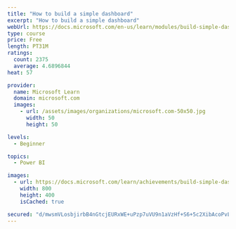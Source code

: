 ```yaml
---
title: "How to build a simple dashboard"
excerpt: "How to build a simple dashboard"
webUrl: https://docs.microsoft.com/en-us/learn/modules/build-simple-dashboard/
type: course
price: Free
length: PT31M
ratings:
  count: 2375
  average: 4.6896844
heat: 57

provider:
  name: Microsoft Learn
  domain: microsoft.com
  images:
    - url: /assets/images/organizations/microsoft.com-50x50.jpg
      width: 50
      height: 50

levels:
  - Beginner

topics:
  - Power BI

images:
  - url: https://docs.microsoft.com/learn/achievements/build-simple-dashboard-social.png
    width: 800
    height: 400
    isCached: true

secured: "d/mwsmVLosbjirbB4nGtcjEURxWE+uPzp7uVU9n1aVzHf+S6+5c2XibAcoPvLef44LT5PTBoBYs0RAEUId0mZW70qeDJcJRErFWiRO5tBhkHT8aJ1MqdDzxe89A6CMCa3ozkUgzaSmaRuNwP1Xkn2oHUx45upVsUstCxOVKSyGONYvZfa54Eqcdp51qeAdpvxmRhPnNiqYCDa79p8Ua3Cd7wM/xi0qTPxxiSGFhA1Ml0l+XBh5eJxEPVjDCTea0hVOkhMQOhwE1Wj0z6JY2q1zF58FByJTItmEVvmqXc1jdwcGv5MOoxY1Ib0prAw1mEyZq9i0Vv8PphqwteafCO8LL7J5qSs6ObbgXFk7b+18KZ+Vz8Vugmr47UNIN2TxaFxPJ7c2IRZFkIAG1A7RGXlavRLnRAGFktDheOsEGwFfY=;equ9F3eeNiOGB+6AofJW2Q=="
---
```


